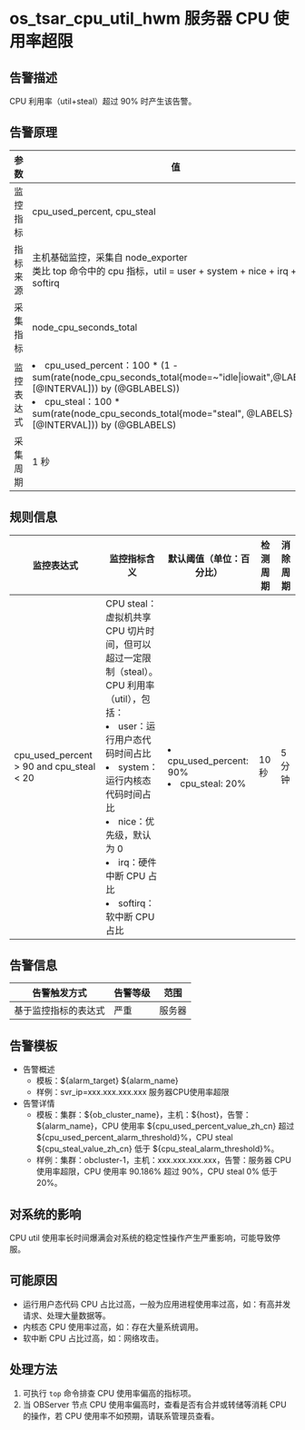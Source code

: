 # os_tsar_cpu_util_hwm 服务器 CPU 使用率超限

## 告警描述

CPU 利用率（util+steal）超过 90% 时产生该告警。

## 告警原理

| 参数 | 值 |
| --- | --- |
| 监控指标 | cpu_used_percent, cpu_steal |
| 指标来源 | 主机基础监控，采集自 node_exporter</br>类比 top 命令中的 cpu 指标，util = user + system + nice + irq + softirq |
| 采集指标 | node_cpu_seconds_total |
| 监控表达式 | <li>cpu_used_percent：100 * (1 - sum(rate(node_cpu_seconds_total{mode=~"idle&#124;iowait",@LABELS}[@INTERVAL])) by (@GBLABELS))</li><li>cpu_steal：100 * sum(rate(node_cpu_seconds_total{mode="steal", @LABELS}[@INTERVAL])) by (@GBLABELS)</li> |
| 采集周期 | 1 秒 |

## 规则信息

| 监控表达式 | 监控指标含义 | 默认阈值（单位：百分比） | 检测周期 | 消除周期 |
| --- | --- | --- | --- | --- |
| cpu_used_percent > 90 and cpu_steal < 20 | CPU steal：虚拟机共享 CPU 切片时间，但可以超过一定限制（steal）。</br>CPU 利用率（util），包括：<li>user：运行用户态代码时间占比</li><li>system：运行内核态代码时间占比</li><li>nice：优先级，默认为 0</li><li>irq：硬件中断 CPU 占比</li><li>softirq：软中断 CPU 占比</li> | <li>cpu_used_percent: 90%</li><li>cpu_steal: 20%</li> | 10 秒 | 5 分钟 |

## 告警信息

| 告警触发方式 | 告警等级 | 范围 |
| --- | --- | --- |
| 基于监控指标的表达式 | 严重 | 服务器 |

## 告警模板

* 告警概述
  * 模板：\${alarm_target} ${alarm_name}
  * 样例：svr_ip=xxx.xxx.xxx.xxx 服务器CPU使用率超限
* 告警详情
  * 模板：集群：\${ob_cluster_name}，主机：\${host}，告警：\${alarm_name}，CPU 使用率 \${cpu_used_percent_value_zh_cn} 超过 \${cpu_used_percent_alarm_threshold}%，CPU steal \${cpu_steal_value_zh_cn} 低于 \${cpu_steal_alarm_threshold}%。
  * 样例：集群：obcluster-1，主机：xxx.xxx.xxx.xxx，告警：服务器 CPU 使用率超限，CPU 使用率 90.186% 超过 90%，CPU steal 0% 低于 20%。

## 对系统的影响

CPU util 使用率长时间爆满会对系统的稳定性操作产生严重影响，可能导致停服。

## 可能原因

* 运行用户态代码 CPU 占比过高，一般为应用进程使用率过高，如：有高并发请求、处理大量数据等。
* 内核态 CPU 使用率过高，如：存在大量系统调用。
* 软中断 CPU 占比过高，如：网络攻击。

## 处理方法

1. 可执行 `top` 命令排查 CPU 使用率偏高的指标项。
2. 当 OBServer 节点 CPU 使用率偏高时，查看是否有合并或转储等消耗 CPU 的操作，若 CPU 使用率不如预期，请联系管理员查看。
